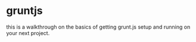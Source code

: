 gruntjs
=======

this is a walkthrough on the basics of getting grunt.js setup and running on your next project.
